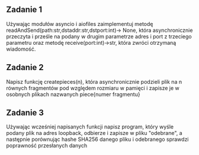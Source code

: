 ## Zadanie 1
Używając modułów asyncio i aiofiles zaimplementuj metodę readAndSend(path:str,dstaddr:str,dstport:int)-> None, 
która asynchronicznie przeczyta i prześle na podany w drugim parametrze adres i port z trzeciego parametru oraz metodę receive(port:int)->str, która zwróci otrzymaną wiadomość.
## Zadanie 2
Napisz funkcję createpieces(n), która asynchronicznie podzieli plik na n równych fragmentów pod względem rozmiaru w pamięci i zapisze je w osobnych plikach nazwanych piece{numer fragmentu}
## Zadanie 3
Używając wcześniej napisanych funkcji napisz program, który wyśle podany plik na adres loopback, odbierze i zapisze w pliku "odebrane", a następnie porównując hashe SHA256 danego pliku i odebranego sprawdzi poprawność przesłanych danych    